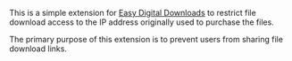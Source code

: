 This is a simple extension for [Easy Digital Downloads](http://wordpress.org/extend/plugins/easy-digital-downloads/) to restrict file download access to the IP address originally used to purchase the files.

The primary purpose of this extension is to prevent users from sharing file download links.